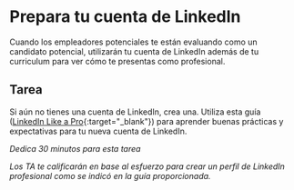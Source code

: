 ﻿# Prepara tu cuenta de LinkedIn

Cuando los empleadores potenciales te están evaluando como un candidato potencial, utilizarán tu cuenta de LinkedIn además de tu curriculum para ver cómo te presentas como profesional. 

## Tarea

Si aún no tienes una cuenta de LinkedIn, crea una. Utiliza esta guía ([LinkedIn Like a Pro](https://docs.google.com/presentation/d/1QHDvGUTWYyxGt_x49SEiw5Z9vzsu5fCHgDeZgRWXKMs/edit){:target="_blank"}) para aprender buenas prácticas y expectativas para tu nueva cuenta de LinkedIn. 

_Dedica 30 minutos para esta tarea_

_Los TA te calificarán en base al esfuerzo para crear un perfil de LinkedIn profesional como se indicó en la guía proporcionada._ 

